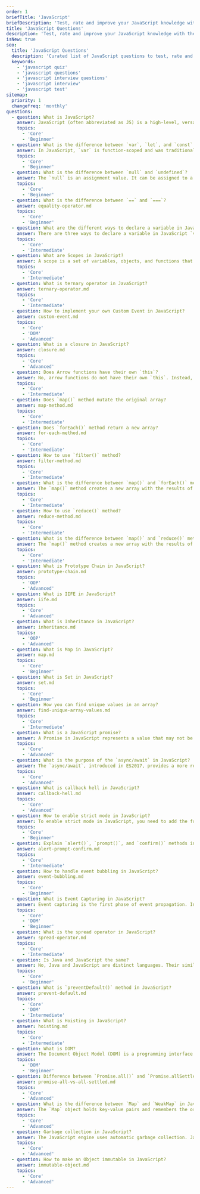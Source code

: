```yaml
---
order: 1
briefTitle: 'JavaScript'
briefDescription: 'Test, rate and improve your JavaScript knowledge with these questions.'
title: 'JavaScript Questions'
description: 'Test, rate and improve your JavaScript knowledge with these questions.'
isNew: true
seo:
  title: 'JavaScript Questions'
  description: 'Curated list of JavaScript questions to test, rate and improve your knowledge. Questions are based on real world experience and knowledge.'
  keywords:
    - 'javascript quiz'
    - 'javascript questions'
    - 'javascript interview questions'
    - 'javascript interview'
    - 'javascript test'
sitemap:
  priority: 1
  changefreq: 'monthly'
questions:
  - question: What is JavaScript?
    answer: JavaScript (often abbreviated as JS) is a high-level, versatile, and widely-used programming language primarily known for its role in web development. It enables interactive and dynamic behavior on websites.
    topics:
      - 'Core'
      - 'Beginner'
  - question: What is the difference between `var`, `let`, and `const` in JavaScript?
    answer: In JavaScript, `var` is function-scoped and was traditionally used to declare variables. `let` and `const` are block-scoped. The key difference between `let` and `const` is that `let` allows for reassignment while `const` creates a read-only reference.
    topics:
      - 'Core'
      - 'Beginner'
  - question: What is the difference between `null` and `undefined`?
    answer: The `null` is an assignment value. It can be assigned to a variable as a representation of no value. But the `undefined` is a primitive value that represents the absence of a value, or a variable that has not been assigned a value.
    topics:
      - 'Core'
      - 'Beginner'
  - question: What is the difference between `==` and `===`?
    answer: equality-operator.md
    topics:
      - 'Core'
      - 'Beginner'
  - question: What are the different ways to declare a variable in JavaScript?
    answer: There are three ways to declare a variable in JavaScript `var`, `let`, and `const`.
    topics:
      - 'Core'
      - 'Intermediate'
  - question: What are Scopes in JavaScript?
    answer: A scope is a set of variables, objects, and functions that you have access to. There are three types of scopes in JavaScript. Which are Global Scope, Function Scope (Local Scope), and Block Scope.
    topics:
      - 'Core'
      - 'Intermediate'
  - question: What is ternary operator in JavaScript?
    answer: ternary-operator.md
    topics:
      - 'Core'
      - 'Intermediate'
  - question: How to implement your own Custom Event in JavaScript?
    answer: custom-event.md
    topics:
      - 'Core'
      - 'DOM'
      - 'Advanced'
  - question: What is a closure in JavaScript?
    answer: closure.md
    topics:
      - 'Core'
      - 'Advanced'
  - question: Does Arrow functions have their own `this`?
    answer: No, arrow functions do not have their own `this`. Instead, they inherit the `this` of the enclosing lexical scope.
    topics:
      - 'Core'
      - 'Intermediate'
  - question: Does `map()` method mutate the original array?
    answer: map-method.md
    topics:
      - 'Core'
      - 'Intermediate'
  - question: Does `forEach()` method return a new array?
    answer: for-each-method.md
    topics:
      - 'Core'
      - 'Intermediate'
  - question: How to use `filter()` method?
    answer: filter-method.md
    topics:
      - 'Core'
      - 'Intermediate'
  - question: What is the difference between `map()` and `forEach()` methods?
    answer: The `map()` method creates a new array with the results of calling a provided function on every element in the calling array. Whereas, the `forEach()` method executes a provided function once for each array element.
    topics:
      - 'Core'
      - 'Intermediate'
  - question: How to use `reduce()` method?
    answer: reduce-method.md
    topics:
      - 'Core'
      - 'Intermediate'
  - question: What is the difference between `map()` and `reduce()` methods?
    answer: The `map()` method creates a new array with the results of calling a provided function on every element in the calling array. Whereas, the `reduce()` method executes a reducer function (that you provide) on each element of the array, resulting in a single output value.
    topics:
      - 'Core'
      - 'Intermediate'
  - question: What is Prototype Chain in JavaScript?
    answer: prototype-chain.md
    topics:
      - 'OOP'
      - 'Advanced'
  - question: What is IIFE in JavaScript?
    answer: iife.md
    topics:
      - 'Core'
      - 'Advanced'
  - question: What is Inheritance in JavaScript?
    answer: inheritance.md
    topics:
      - 'OOP'
      - 'Advanced'
  - question: What is Map in JavaScript?
    answer: map.md
    topics:
      - 'Core'
      - 'Beginner'
  - question: What is Set in JavaScript?
    answer: set.md
    topics:
      - 'Core'
      - 'Beginner'
  - question: How you can find unique values in an array?
    answer: find-unique-array-values.md
    topics:
      - 'Core'
      - 'Intermediate'
  - question: What is a JavaScript promise?
    answer: A Promise in JavaScript represents a value that may not be available yet but will be at some point. Promises provide a way to handle asynchronous operations, offering methods like `.then()` and `.catch()` to register callbacks for success and failure.
    topics:
      - 'Core'
      - 'Advanced'
  - question: What is the purpose of the `async/await` in JavaScript?
    answer: The `async/await`, introduced in ES2017, provides a more readable and cleaner way to handle asynchronous operations compared to callbacks and promises. An `async` function always returns a promise, and within such a function, you can use `await` to pause execution until a promise settles.
    topics:
      - 'Core'
      - 'Advanced'
  - question: What is callback hell in JavaScript?
    answer: callback-hell.md
    topics:
      - 'Core'
      - 'Advanced'
  - question: How to enable strict mode in JavaScript?
    answer: To enable strict mode in JavaScript, you need to add the following line at the top of the file or function `'use strict';`.
    topics:
      - 'Core'
      - 'Beginner'
  - question: Explain `alert()`, `prompt()`, and `confirm()` methods in JavaScript?
    answer: alert-prompt-confirm.md
    topics:
      - 'Core'
      - 'Intermediate'
  - question: How to handle event bubbling in JavaScript?
    answer: event-bubbling.md
    topics:
      - 'Core'
      - 'Beginner'
  - question: What is Event Capturing in JavaScript?
    answer: Event capturing is the first phase of event propagation. In this phase, the event is captured by the outermost element and propagated to the inner elements. It is also known as trickling. It is the opposite of event bubbling.
    topics:
      - 'Core'
      - 'DOM'
      - 'Beginner'
  - question: What is the spread operator in JavaScript?
    answer: spread-operator.md
    topics:
      - 'Core'
      - 'Intermediate'
  - question: Is Java and JavaScript the same?
    answer: No, Java and JavaScript are distinct languages. Their similarity in name is coincidental, much like `car` and `carpet`. Java is often used for backend and mobile apps, while JavaScript powers web interactivity and backend.
    topics:
      - 'Core'
      - 'Beginner'
  - question: What is `preventDefault()` method in JavaScript?
    answer: prevent-default.md
    topics:
      - 'Core'
      - 'DOM'
      - 'Intermediate'
  - question: What is Hoisting in JavaScript?
    answer: hoisting.md
    topics:
      - 'Core'
      - 'Intermediate'
  - question: What is DOM?
    answer: The Document Object Model (DOM) is a programming interface for HTML and XML documents. It represents the page so that programs can change the document structure, style, and content. The DOM represents the document as nodes and objects.
    topics:
      - 'DOM'
      - 'Beginner'
  - question: Difference between `Promise.all()` and `Promise.allSettled()`?
    answer: promise-all-vs-all-settled.md
    topics:
      - 'Core'
      - 'Advanced'
  - question: What is the difference between `Map` and `WeakMap` in JavaScript?
    answer: The `Map` object holds key-value pairs and remembers the original insertion order of the keys. Whereas, the `WeakMap` object is a collection of key/value pairs in which the keys are weakly referenced. You can use any data type as a key or value in a `Map` whereas in `WeakMap` you can only use objects as keys. The `WeakMap` is not iterable whereas `Map` is. In `WeakMap` it holds the weak reference to the original object which means if there are no other references to an object stored in the `WeakMap`, those objects can be garbage collected.
    topics:
      - 'Core'
      - 'Advanced'
  - question: Garbage collection in JavaScript?
    answer: The JavaScript engine uses automatic garbage collection. JavaScript automatically manages memory by freeing up space used by objects no longer needed. This algorithm is called Mark and Sweep, which is performed periodically by the JavaScript engine.
    topics:
      - 'Core'
      - 'Advanced'
  - question: How to make an Object immutable in JavaScript?
    answer: immutable-object.md
    topics:
      - 'Core'
      - 'Advanced'
---
```

